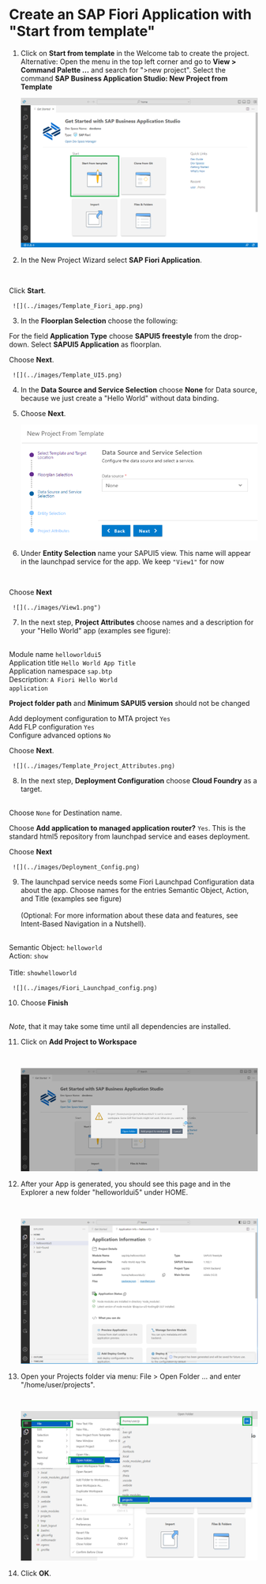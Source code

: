 
# Create an SAP Fiori Application with "Start from template"

1. Click on <strong>Start from template</strong> in the Welcome tab to create the project.
Alternative: Open the menu in the top left corner and go to <strong>View > Command Palette ...</strong> and search for ">new project". Select the command <strong>SAP Business Application Studio: New Project from Template</strong><br />

     ![](../images/BAS_start.png)

2. In the New Project Wizard select **SAP Fiori Application**.</li><br />

Click <strong>Start</strong>.

     ![](../images/Template_Fiori_app.png)


3. In the <strong>Floorplan Selection</strong> choose the following:</li>

For the field <strong>Application Type</strong> choose <strong>SAPUI5 freestyle</strong> from the drop-down.
Select <strong>SAPUI5 Application</strong> as floorplan.

Choose <strong>Next</strong>.

     ![](../images/Template_UI5.png)


4. In the <strong>Data Source and Service Selection</strong> choose <strong>None</strong> for Data source, because we just create a "Hello World" without data binding.</li>

5. Choose <strong>Next</strong>.</li>

     ![](../images/Data_Source.png)


6. Under <strong>Entity Selection</strong> name your SAPUI5 view. This name will appear in the launchpad service for the app. We keep <code>"View1"</code> for now</li><br />

Choose <strong>Next</strong>

     ![](../images/View1.png")

7. In the next step, <strong>Project Attributes</strong> choose names and a description for your "Hello World" app (examples see figure):</li><br />

Module name <code>helloworldui5 </code><br>
Application title <code>Hello World App Title </code><br>
Application namespace <code>sap.btp </code><br>
Description: <code>A Fiori Hello World application  </code><br>

<strong>Project folder path</strong> and <strong>Minimum SAPUI5 version</strong> should not be changed

Add deployment configuration to MTA project <code>Yes </code><br>
Add FLP configuration <code>Yes</code><br>
Configure advanced options <code>No</code><br>

Choose <strong>Next</strong>.

     ![](../images/Template_Project_Attributes.png)

8. In the next step, <strong>Deployment Configuration</strong> choose <strong>Cloud Foundry</strong> as a target.</li><br />

Choose <code>None</code> for Destination name.

Choose <strong>Add application to managed application router?</strong> <code>Yes</code>.
This is the standard html5 repository from launchpad service and eases deployment.

Choose <strong>Next</strong>

     ![](../images/Deployment_Config.png)

9. The launchpad service needs some Fiori Launchpad Configuration data about the app. Choose names for the entries Semantic Object, Action, and Title (examples see figure)</li><br />
(Optional: For more information about these data and features, see Intent-Based Navigation in a Nutshell).<br /><br />

Semantic Object: <code>helloworld </code><br>
Action: <code>show </code><br>
Title: <code>showhelloworld </code> <br>

     ![](../images/Fiori_Launchpad_config.png)

10. Choose <strong>Finish</strong></li><br />

*Note*, that it may take some time until all dependencies are installed.

11. Click on <strong>Add Project to Workspace</strong></li><br />

     ![](../images/Workspace.png)

12. After your App is generated, you should see this page and in the Explorer a new folder "helloworldui5" under HOME.</li><br />

     ![](../images/BAS_Project_App_Info.png)

13. Open your Projects folder via menu: File > Open Folder ... and enter "/home/user/projects".</li><br />

     ![](../images/Open_Projects_folder.png)
 
14. Click <strong>OK</strong>.</li>


